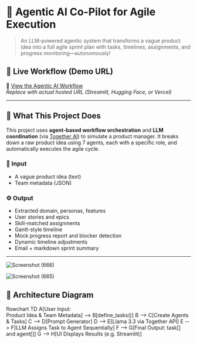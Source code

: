 # 🤖 Agentic AI Co-Pilot for Agile Execution

> An LLM-powered agentic system that transforms a vague product idea into a full agile sprint plan with tasks, timelines, assignments, and progress monitoring—autonomously!

## 🚀 Live Workflow (Demo URL)
🔗 [View the Agentic AI Workflow](https://your-deployment-url.com)  
*Replace with actual hosted URL (Streamlit, Hugging Face, or Vercel)*

---

## 🧩 What This Project Does

This project uses **agent-based workflow orchestration** and **LLM coordination** (via [Together AI](https://www.together.ai/)) to simulate a product manager. It breaks down a raw product idea using 7 agents, each with a specific role, and automatically executes the agile cycle.

### 🎯 Input
- A vague product idea (text)
- Team metadata (JSON)

### ⚙️ Output
- Extracted domain, personas, features
- User stories and epics
- Skill-matched assignments
- Gantt-style timeline
- Mock progress report and blocker detection
- Dynamic timeline adjustments
- Email + markdown sprint summary

---

![Screenshot (666)](https://github.com/user-attachments/assets/72a060d7-f07e-45f7-8015-4b6845e706be)

![Screenshot (665)](https://github.com/user-attachments/assets/9e0bcf75-9e75-4129-bcf9-74f9a9e22057)


## 🧠 Architecture Diagram

flowchart TD
    A[User Input:<br>Product Idea & Team Metadata] --> B[define_tasks()]
    B --> C[Create Agents & Tasks]
    C --> D[Prompt Generator]
    D --> E[Llama 3.3 via Together API]
    E --> F[LLM Assigns Task to Agent Sequentially]
    F --> G[Final Output: task[] and agent[]]
    G --> H[UI Displays Results (e.g. Streamlit)]
